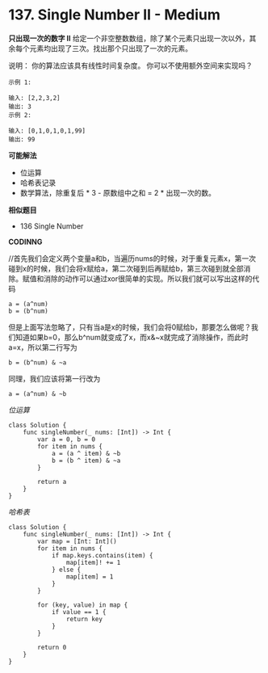 # 137. Single Number II - Medium
**只出现一次的数字 II**
给定一个非空整数数组，除了某个元素只出现一次以外，其余每个元素均出现了三次。找出那个只出现了一次的元素。

说明：
你的算法应该具有线性时间复杂度。 你可以不使用额外空间来实现吗？
```
示例 1:

输入: [2,2,3,2]
输出: 3
示例 2:

输入: [0,1,0,1,0,1,99]
输出: 99
```

**可能解法**

- 位运算
- 哈希表记录
- 数学算法，除重复后 * 3 - 原数组中之和 = 2 * 出现一次的数。

**相似题目**

- 136 Single Number

**CODINNG**

//首先我们会定义两个变量a和b，当遍历nums的时候，对于重复元素x，第一次碰到x的时候，我们会将x赋给a，第二次碰到后再赋给b，第三次碰到就全部消除。赋值和消除的动作可以通过xor很简单的实现。所以我们就可以写出这样的代码

```
a = (a^num)
b = (b^num)
```

但是上面写法忽略了，只有当a是x的时候，我们会将0赋给b，那要怎么做呢？我们知道如果b=0，那么b^num就变成了x，而x&~x就完成了消除操作，而此时a=x，所以第二行写为

`b = (b^num) & ~a`

同理，我们应该将第一行改为

`a = (a^num) & ~b`

*位运算*
```
class Solution {
    func singleNumber(_ nums: [Int]) -> Int {
        var a = 0, b = 0
        for item in nums {
            a = (a ^ item) & ~b
            b = (b ^ item) & ~a
        }

        return a
    }
}
```
*哈希表*
```
class Solution {
    func singleNumber(_ nums: [Int]) -> Int {
        var map = [Int: Int]()
        for item in nums {
            if map.keys.contains(item) {
                map[item]! += 1
            } else {
                map[item] = 1
            }
        }

        for (key, value) in map {
            if value == 1 {
                return key
            }
        }

        return 0
    }
}
```
